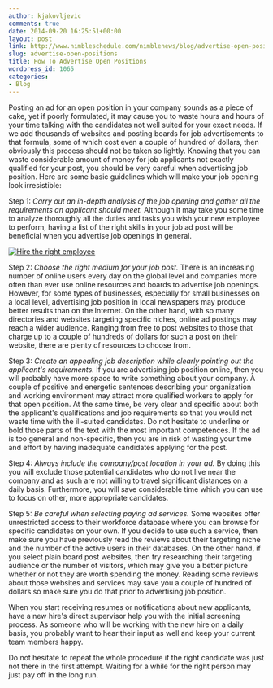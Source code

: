 ```yaml
---
author: kjakovljevic
comments: true
date: 2014-09-20 16:25:51+00:00
layout: post
link: http://www.nimbleschedule.com/nimblenews/blog/advertise-open-positions/
slug: advertise-open-positions
title: How To Advertise Open Positions
wordpress_id: 1065
categories:
- Blog
---
```


Posting an ad for an open position in your company sounds as a piece of cake, yet if poorly formulated, it may cause you to waste hours and hours of your time talking with the candidates not well suited for your exact needs. If we add thousands of websites and posting boards for job advertisements to that formula, some of which cost even a couple of hundred of dollars, then obviously this process should not be taken so lightly. Knowing that you can waste considerable amount of money for job applicants not exactly qualified for your post, you should be very careful when advertising job position. Here are some basic guidelines which will make your job opening look irresistible:

Step 1: _Carry out an in-depth analysis of the job opening and gather all the requirements an applicant should meet._ Although it may take you some time to analyze thoroughly all the duties and tasks you wish your new employee to perform, having a list of the right skills in your job ad post will be beneficial when you advertise job openings in general.

[![Hire the right employee](http://www.nimbleschedule.com/wp-content/uploads/2014/09/hire-the-right-employee-thumb.jpg)](http://www.nimbleschedule.com/wp-content/uploads/2014/09/hire-the-right-employee.jpg)


Step 2: _Choose the right medium for your job post._ There is an increasing number of online users every day on the global level and companies more often than ever use online resources and boards to advertise job openings. However, for some types of businesses, especially for small businesses on a local level, advertising job position in local newspapers may produce better results than on the Internet. On the other hand, with so many directories and websites targeting specific niches, online ad postings may reach a wider audience. Ranging from free to post websites to those that charge up to a couple of hundreds of dollars for such a post on their website, there are plenty of resources to choose from.

Step 3: _Create an appealing job description while clearly pointing out the applicant's requirements._ If you are advertising job position online, then you will probably have more space to write something about your company. A couple of positive and energetic sentences describing your organization and working environment may attract more qualified workers to apply for that open position. At the same time, be very clear and specific about both the applicant's qualifications and job requirements so that you would not waste time with the ill-suited candidates. Do not hesitate to underline or bold those parts of the text with the most important competences. If the ad is too general and non-specific, then you are in risk of wasting your time and effort by having inadequate candidates applying for the post.

Step 4: _Always include the company/post location in your ad._ By doing this you will exclude those potential candidates who do not live near the company and as such are not willing to travel significant distances on a daily basis. Furthermore, you will save considerable time which you can use to focus on other, more appropriate candidates.

Step 5: _Be careful when selecting paying ad services._ Some websites offer unrestricted access to their workforce database where you can browse for specific candidates on your own. If you decide to use such a service, then make sure you have previously read the reviews about their targeting niche and the number of the active users in their databases. On the other hand, if you select plain board post websites, then try researching their targeting audience or the number of visitors, which may give you a better picture whether or not they are worth spending the money. Reading some reviews about those websites and services may save you a couple of hundred of dollars so make sure you do that prior to advertising job position.

When you start receiving resumes or notifications about new applicants, have a new hire's direct supervisor help you with the initial screening process. As someone who will be working with the new hire on a daily basis, you probably want to hear their input as well and keep your current team members happy.

Do not hesitate to repeat the whole procedure if the right candidate was just not there in the first attempt. Waiting for a while for the right person may just pay off in the long run.
